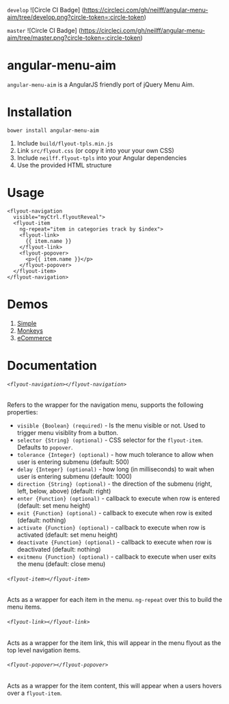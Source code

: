 `develop`
![Circle CI Badge]
(https://circleci.com/gh/neilff/angular-menu-aim/tree/develop.png?circle-token=:circle-token)

`master`
![Circle CI Badge]
(https://circleci.com/gh/neilff/angular-menu-aim/tree/master.png?circle-token=:circle-token)

# angular-menu-aim

`angular-menu-aim` is a AngularJS friendly port of jQuery Menu Aim.

# Installation

```
bower install angular-menu-aim
```

1. Include `build/flyout-tpls.min.js`
2. Link `src/flyout.css` (or copy it into your your own CSS)
3. Include `neilff.flyout-tpls` into your Angular dependencies
4. Use the provided HTML structure

# Usage

```
<flyout-navigation
  visible="myCtrl.flyoutReveal">
  <flyout-item
    ng-repeat="item in categories track by $index">
    <flyout-link>
      {{ item.name }}
    </flyout-link>
    <flyout-popover>
      <p>{{ item.name }}</p>
    </flyout-popover>
  </flyout-item>
</flyout-navigation>
```

# Demos

1. [Simple](http://rawgit.com/ErinsMatthew/angular-menu-aim/examples/demos/simple/index.html)
2. [Monkeys](http://rawgit.com/ErinsMatthew/angular-menu-aim/examples/demos/simple/index.html)
3. [eCommerce](http://rawgit.com/ErinsMatthew/angular-menu-aim/examples/demos/simple/index.html)

# Documentation

###### `<flyout-navigation></flyout-navigation>`

Refers to the wrapper for the navigation menu, supports the following properties:

- `visible {Boolean} (required)` - Is the menu visible or not. Used to trigger menu visiblity from a button.
- `selector {String} (optional)` - CSS selector for the `flyout-item`. Defaults to `popover`.
- `tolerance {Integer} (optional)` - how much tolerance to allow when user is entering submenu (default: 500)
- `delay {Integer} (optional)` - how long (in milliseconds) to wait when user is entering submenu (default: 1000)
- `direction {String} (optional)` - the direction of the submenu (right, left, below, above) (default: right)
- `enter {Function} (optional)` - callback to execute when row is entered (default: set menu height)
- `exit {Function} (optional)` - callback to execute when row is exited (default: nothing)
- `activate {Function} (optional)` - callback to execute when row is activated (default: set menu height)
- `deactivate {Function} (optional)` - callback to execute when row is deactivated (default: nothing)
- `exitmenu {Function} (optional)` - callback to execute when user exits the menu (default: close menu)

###### `<flyout-item></flyout-item>`

Acts as a wrapper for each item in the menu. `ng-repeat` over this to build the menu items.

###### `<flyout-link></flyout-link>`

Acts as a wrapper for the item link, this will appear in the menu flyout as the top level navigation items.

###### `<flyout-popover></flyout-popover>`

Acts as a wrapper for the item content, this will appear when a users hovers over a `flyout-item`.
